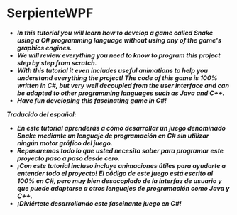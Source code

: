# SerpienteWPF

- **_In this tutorial you will learn how to develop a game called Snake using a C# programming language without using any of the game's graphics engines._**
- **_We will review everything you need to know to program this project step by step from scratch._**
- **_With this tutorial it even includes useful animations to help you understand everything the project! The code of this game is 100% written in C#, but very well decoupled from the user interface and can be adapted to other programming languages ​​such as Java and C++._**
- **_Have fun developing this fascinating game in C#!_**

**_Traducido del español:_**

- **_En este tutorial aprenderás a cómo desarrollar un juego denominado Snake mediante un lenguaje de programación en C# sin utilizar ningún motor gráfico del juego._**
- **_Repasaremos todo lo que usted necesita saber para programar este proyecto paso a paso desde cero._**
- **_¡Con este tutorial incluso incluye animaciones útiles para ayudarte a entender todo el proyecto! El código de este juego está escrito al 100% en C#, pero muy bien desacoplado de la interfaz de usuario y que puede adaptarse a otros lenguajes de programación como Java y C++._**
- **_¡Diviértete desarrollando este fascinante juego en C#!_**
